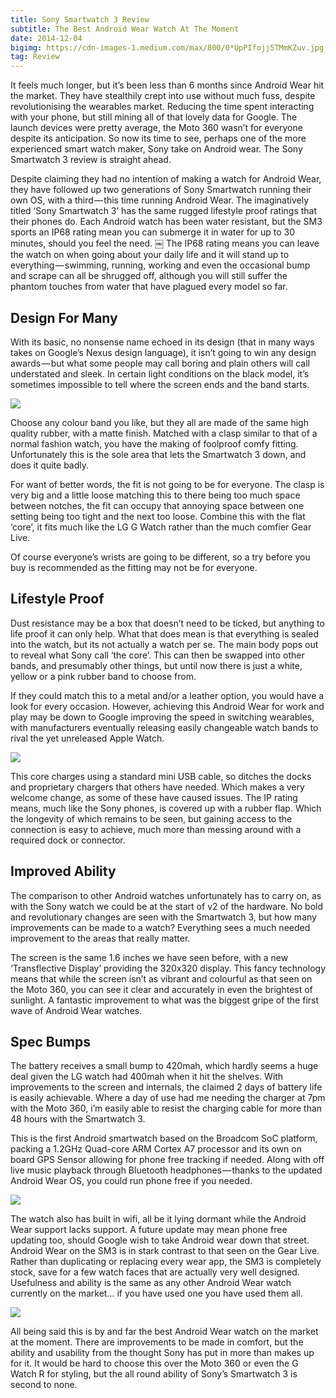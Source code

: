```yaml
---
title: Sony Smartwatch 3 Review
subtitle: The Best Android Wear Watch At The Moment
date: 2014-12-04
bigimg: https://cdn-images-1.medium.com/max/800/0*UpPIfojj5TMmKZuv.jpg
tag: Review
---
```

It feels much longer, but it’s been less than 6 months since Android Wear hit the market. They have stealthily crept into use without much fuss, despite revolutionising the wearables market. Reducing the time spent interacting with your phone, but still mining all of that lovely data for Google. The launch devices were pretty average, the Moto 360 wasn’t for everyone despite its anticipation. So now its time to see, perhaps one of the more experienced smart watch maker, Sony take on Android wear. The Sony Smartwatch 3 review is straight ahead.

Despite claiming they had no intention of making a watch for Android Wear, they have followed up two generations of Sony Smartwatch running their own OS, with a third — this time running Android Wear. The imaginatively titled ‘Sony Smartwatch 3’ has the same rugged lifestyle proof ratings that their phones do. Each Android watch has been water resistant, but the SM3 sports an IP68 rating mean you can submerge it in water for up to 30 minutes, should you feel the need.
￼
The IP68 rating means you can leave the watch on when going about your daily life and it will stand up to everything — swimming, running, working and even the occasional bump and scrape can all be shrugged off, although you will still suffer the phantom touches from water that have plagued every model so far.

## Design For Many
With its basic, no nonsense name echoed in its design (that in many ways takes on Google’s Nexus design language), it isn’t going to win any design awards — but what some people may call boring and plain others will call understated and sleek. In certain light conditions on the black model, it’s sometimes impossible to tell where the screen ends and the band starts.

![][image-1]

Choose any colour band you like, but they all are made of the same high quality rubber, with a matte finish. Matched with a clasp similar to that of a normal fashion watch, you have the making of foolproof comfy fitting. Unfortunately this is the sole area that lets the Smartwatch 3 down, and does it quite badly.

For want of better words, the fit is not going to be for everyone. The clasp is very big and a little loose matching this to there being too much space between notches, the fit can occupy that annoying space between one setting being too tight and the next too loose. Combine this with the flat ‘core’, it fits much like the LG G Watch rather than the much comfier Gear Live.

Of course everyone’s wrists are going to be different, so a try before you buy is recommended as the fitting may not be for everyone.

## Lifestyle Proof
Dust resistance may be a box that doesn’t need to be ticked, but anything to life proof it can only help. What that does mean is that everything is sealed into the watch, but its not actually a watch per se. The main body pops out to reveal what Sony call ‘the core’. This can then be swapped into other bands, and presumably other things, but until now there is just a white, yellow or a pink rubber band to choose from.

If they could match this to a metal and/or a leather option, you would have a look for every occasion. However, achieving this Android Wear for work and play may be down to Google improving the speed in switching wearables, with manufacturers eventually releasing easily changeable watch bands to rival the yet unreleased Apple Watch.

![][image-2]

This core charges using a standard mini USB cable, so ditches the docks and proprietary chargers that others have needed. Which makes a very welcome change, as some of these have caused issues. The IP rating means, much like the Sony phones, is covered up with a rubber flap. Which the longevity of which remains to be seen, but gaining access to the connection is easy to achieve, much more than messing around with a required dock or connector.

## Improved Ability
The comparison to other Android watches unfortunately has to carry on, as with the Sony watch we could be at the start of v2 of the hardware. No bold and revolutionary changes are seen with the Smartwatch 3, but how many improvements can be made to a watch? Everything sees a much needed improvement to the areas that really matter.

The screen is the same 1.6 inches we have seen before, with a new ‘Transflective Display’ providing the 320x320 display. This fancy technology means that while the screen isn’t as vibrant and colourful as that seen on the Moto 360, you can see it clear and accurately in even the brightest of sunlight. A fantastic improvement to what was the biggest gripe of the first wave of Android Wear watches.

## Spec Bumps
The battery receives a small bump to 420mah, which hardly seems a huge deal given the LG watch had 400mah when it hit the shelves. With improvements to the screen and internals, the claimed 2 days of battery life is easily achievable. Where a day of use had me needing the charger at 7pm with the Moto 360, i’m easily able to resist the charging cable for more than 48 hours with the Smartwatch 3.

This is the first Android smartwatch based on the Broadcom SoC platform, packing a 1.2GHz Quad-core ARM Cortex A7 processor and its own on board GPS Sensor allowing for phone free tracking if needed. Along with off live music playback through Bluetooth headphones — thanks to the updated Android Wear OS, you could run phone free if you needed.

![][image-3]

The watch also has built in wifi, all be it lying dormant while the Android Wear support lacks support. A future update may mean phone free updating too, should Google wish to take Android wear down that street. Android Wear on the SM3 is in stark contrast to that seen on the Gear Live. Rather than duplicating or replacing every wear app, the SM3 is completely stock, save for a few watch faces that are actually very well designed. Usefulness and ability is the same as any other Android Wear watch currently on the market… if you have used one you have used them all.

![][image-4]

All being said this is by and far the best Android Wear watch on the market at the moment. There are improvements to be made in comfort, but the ability and usability from the thought Sony has put in more than makes up for it. It would be hard to choose this over the Moto 360 or even the G Watch R for styling, but the all round ability of Sony’s Smartwatch 3 is second to none.

[image-1]:	https://cdn-images-1.medium.com/max/800/0*mBR5LUHVhfYY7XT0.jpg
[image-2]:	https://cdn-images-1.medium.com/max/800/0*BY0YyIvuKTLitcJ4.jpg
[image-3]:	https://cdn-images-1.medium.com/max/800/0*vIPwL5zLjhMxWvhS.jpg
[image-4]:	https://cdn-images-1.medium.com/max/800/0*xYOTbSXt28CgMasq.jpg
